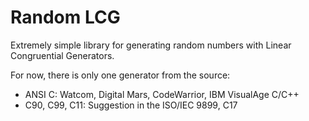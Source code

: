 # Random LCG

Extremely simple library for generating random numbers with Linear Congruential Generators.

For now, there is only one generator from the source:

- ANSI C: Watcom, Digital Mars, CodeWarrior, IBM VisualAge C/C++
- C90, C99, C11: Suggestion in the ISO/IEC 9899, C17
